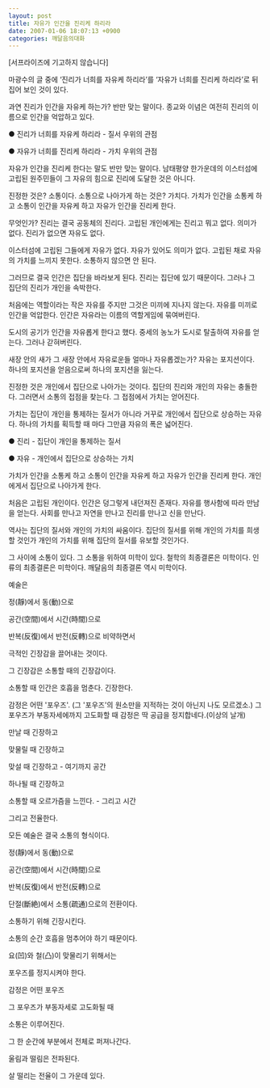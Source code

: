 ```yaml
---
layout: post
title: 자유가 인간을 진리케 하리라
date: 2007-01-06 18:07:13 +0900
categories: 깨달음의대화
---
```

[서프라이즈에 기고하지 않습니다]
  

  
마광수의 글 중에 ‘진리가 너희를 자유케 하리라’를 ‘자유가 너희를 진리케 하리라’로 뒤집어 보인 것이 있다.
  

  
과연 진리가 인간을 자유케 하는가? 반만 맞는 말이다. 종교와 이념은 여전히 진리의 이름으로 인간을 억압하고 있다. 
  

  
● 진리가 너희를 자유케 하리라 - 질서 우위의 관점
  
● 자유가 너희를 진리케 하리라 - 가치 우위의 관점
  

  
자유가 인간을 진리케 한다는 말도 반만 맞는 말이다. 남태평양 한가운데의 이스터섬에 고립된 원주민들이 그 자유의 힘으로 진리에 도달한 것은 아니다.
   

  
진정한 것은? 소통이다. 소통으로 나아가게 하는 것은? 가치다. 가치가 인간을 소통케 하고 소통이 인간을 자유케 하고 자유가 인간을 진리케 한다. 
  

  
무엇인가? 진리는 결국 공동체의 진리다. 고립된 개인에게는 진리고 뭐고 없다. 의미가 없다. 진리가 없으면 자유도 없다. 
  

  
이스터섬에 고립된 그들에게 자유가 없다. 자유가 있어도 의미가 없다. 고립된 채로 자유의 가치를 느끼지 못한다. 소통하지 않으면 안 된다. 
  

  
그러므로 결국 인간은 집단을 바라보게 된다. 진리는 집단에 있기 때문이다. 그러나 그 집단의 진리가 개인을 속박한다. 
  

  
처음에는 역할이라는 작은 자유를 주지만 그것은 미끼에 지나지 않는다. 자유를 미끼로 인간을 억압한다. 인간은 자유라는 이름의 역할게임에 묶여버린다.
  

  
도시의 공기가 인간을 자유롭게 한다고 했다. 중세의 농노가 도시로 탈출하여 자유를 얻는다. 그러나 갇혀버린다. 
  

  
새장 안의 새가 그 새장 안에서 자유로운들 얼마나 자유롭겠는가? 자유는 포지션이다. 하나의 포지션을 얻음으로써 하나의 포지션을 잃는다. 
  

  
진정한 것은 개인에서 집단으로 나아가는 것이다. 집단의 진리와 개인의 자유는 충돌한다. 그러면서 소통의 접점을 찾는다. 그 접점에서 가치는 얻어진다. 
   

  
가치는 집단이 개인을 통제하는 질서가 아니라 거꾸로 개인에서 집단으로 상승하는 자유다. 하나의 가치를 획득할 때 마다 그만큼 자유의 폭은 넓어진다.
  

  
● 진리 - 집단이 개인을 통제하는 질서 
  
● 자유 - 개인에서 집단으로 상승하는 가치
  

  
가치가 인간을 소통케 하고 소통이 인간을 자유케 하고 자유가 인간을 진리케 한다. 개인에게서 집단으로 나아가게 한다. 
  

  
처음은 고립된 개인이다. 인간은 덩그렇게 내던져진 존재다. 자유를 행사함에 따라 만남을 얻는다. 사회를 만나고 자연을 만나고 진리를 만나고 신을 만난다. 
  

  
역사는 집단의 질서와 개인의 가치의 싸움이다. 집단의 질서를 위해 개인의 가치를 희생할 것인가 개인의 가치를 위해 집단의 질서를 유보할 것인가다.
  

  
그 사이에 소통이 있다. 그 소통을 위하여 미학이 있다. 철학의 최종결론은 미학이다. 인류의 최종결론은 미학이다. 깨달음의 최종결론 역시 미학이다. 
  

  
예술은 
   

  
정(靜)에서 동(動)으로
  
공간(空間)에서 시간(時間)으로
  

  
반복(反復)에서 반전(反轉)으로 비약하면서 
  
극적인 긴장감을 끌어내는 것이다.
  

  
그 긴장감은 소통할 때의 긴장감이다.
  
소통할 때 인간은 호흡을 멈춘다. 긴장한다.
  

  
감정은 어떤 '포우즈'. (그 '포우즈'의 원소만을 지적하는 것이 아닌지 나도 모르겠소.) 그 포우즈가 부동자세에까지 고도화할 때 감정은 딱 공급을 정지합네다.(이상의 날개) 
  

  
만날 때 긴장하고
  
맞물릴 때 긴장하고 
  
맞설 때 긴장하고 - 여기까지 공간
  

  
하나될 때 긴장하고 
  
소통할 때 오르가즘을 느낀다. - 그리고 시간
  

  
그리고 전율한다. 
  
모든 예술은 결국 소통의 형식이다.
  

  
정(靜)에서 동(動)으로 
  
공간(空間)에서 시간(時間)으로 
  
반복(反復)에서 반전(反轉)으로 
  
단절(斷絶)에서 소통(疏通)으로의 전환이다. 
  

  
소통하기 위해 긴장시킨다.
  
소통의 순간 호흡을 멈추어야 하기 때문이다.
  

  
요(凹)와 철(凸)이 맞물리기 위해서는 
  
포우즈를 정지시켜야 한다.
  

  
감정은 어떤 포우즈
  
그 포우즈가 부동자세로 고도화될 때 
  

  
소통은 이루어진다. 
  
그 한 순간에 부분에서 전체로 퍼져나간다.
  

  
울림과 떨림은 전파된다.
  
살 떨리는 전율이 그 가운데 있다.